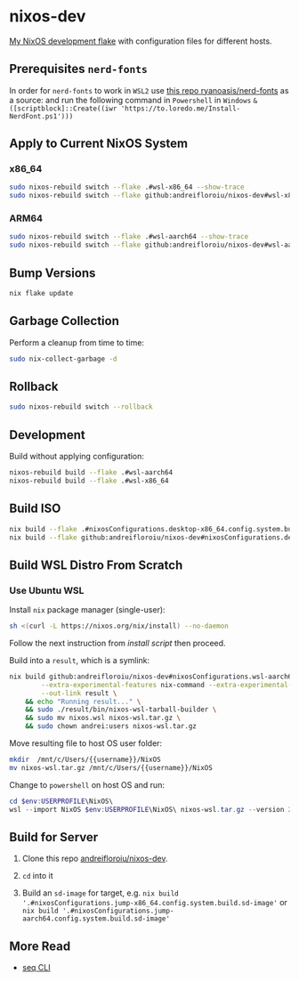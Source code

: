 # nixos-dev

[My NixOS development flake](https://nixos.wiki/wiki/flakes) with configuration files for different hosts.

## Prerequisites `nerd-fonts`

In order for `nerd-fonts` to work in `WSL2` use [this repo ryanoasis/nerd-fonts](https://github.com/ryanoasis/nerd-fonts) as a source:
and run the following command in `Powershell` in `Windows`
`& ([scriptblock]::Create((iwr 'https://to.loredo.me/Install-NerdFont.ps1')))`

## Apply to Current NixOS System

### __x86_64__

```sh
sudo nixos-rebuild switch --flake .#wsl-x86_64 --show-trace
sudo nixos-rebuild switch --flake github:andreifloroiu/nixos-dev#wsl-x86_64
```

### __ARM64__

```sh
sudo nixos-rebuild switch --flake .#wsl-aarch64 --show-trace
sudo nixos-rebuild switch --flake github:andreifloroiu/nixos-dev#wsl-aarch64
```

## Bump Versions

```sh
nix flake update
```

## Garbage Collection

Perform a cleanup from time to time:

```sh
sudo nix-collect-garbage -d
```

## Rollback

```sh
sudo nixos-rebuild switch --rollback
```

## Development

Build without applying configuration:

```sh
nixos-rebuild build --flake .#wsl-aarch64
nixos-rebuild build --flake .#wsl-x86_64
```

## Build ISO

```sh
nix build --flake .#nixosConfigurations.desktop-x86_64.config.system.build.isoImage
nix build --flake github:andreifloroiu/nixos-dev#nixosConfigurations.desktop-x86_64.config.system.build.isoImage
```

## Build WSL Distro From Scratch

### Use Ubuntu WSL

Install ```nix``` package manager (single-user):

```sh
sh <(curl -L https://nixos.org/nix/install) --no-daemon
```

Follow the next instruction from _install script_ then proceed.

Build into a ```result```, which is a symlink:

```sh
nix build github:andreifloroiu/nixos-dev#nixosConfigurations.wsl-aarch64.config.system.build.tarballBuilder \
        --extra-experimental-features nix-command --extra-experimental-features flakes \
        --out-link result \
    && echo "Running result..." \
    && sudo ./result/bin/nixos-wsl-tarball-builder \
    && sudo mv nixos.wsl nixos-wsl.tar.gz \
    && sudo chown andrei:users nixos-wsl.tar.gz
```

Move resulting file to host OS user folder:

```sh
mkdir  /mnt/c/Users/{{username}}/NixOS
mv nixos-wsl.tar.gz /mnt/c/Users/{{username}}/NixOS
```

Change to ```powershell``` on host OS and run:

```powershell
cd $env:USERPROFILE\NixOS\
wsl --import NixOS $env:USERPROFILE\NixOS\ nixos-wsl.tar.gz --version 2
```

## Build for Server

1. Clone this repo [andreifloroiu/nixos-dev](https://github.com/andreifloroiu/nixos-dev).

2. ```cd``` into it

3. Build an ```sd-image``` for target, e.g. 
    ```nix build '.#nixosConfigurations.jump-x86_64.config.system.build.sd-image'```
    or ```nix build '.#nixosConfigurations.jump-aarch64.config.system.build.sd-image'```

## More Read

- [seq CLI](./docs/README.seq.md)
